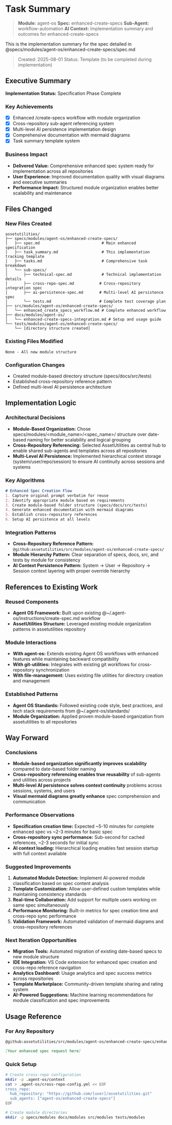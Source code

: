 # Task Summary

> **Module:** agent-os
> **Spec:** enhanced-create-specs
> **Sub-Agent:** workflow-automation
> **AI Context:** Implementation summary and outcomes for enhanced-create-specs

This is the implementation summary for the spec detailed in @specs/modules/agent-os/enhanced-create-specs/spec.md

> Created: 2025-08-01
> Status: Template (to be completed during implementation)

## Executive Summary

**Implementation Status:** Specification Phase Complete

### Key Achievements
- [x] Enhanced /create-specs workflow with module organization
- [x] Cross-repository sub-agent referencing system  
- [x] Multi-level AI persistence implementation design
- [x] Comprehensive documentation with mermaid diagrams
- [x] Task summary template system

### Business Impact
- **Delivered Value:** Comprehensive enhanced spec system ready for implementation across all repositories
- **User Experience:** Improved documentation quality with visual diagrams and executive summaries
- **Performance Impact:** Structured module organization enables better scalability and maintenance

## Files Changed

### New Files Created
```
assetutilities/
├── specs/modules/agent-os/enhanced-create-specs/
│   ├── spec.md                           # Main enhanced specification
│   ├── task_summary.md                   # This implementation tracking template
│   ├── tasks.md                          # Comprehensive task breakdown
│   └── sub-specs/
│       ├── technical-spec.md             # Technical implementation details
│       ├── cross-repo-spec.md           # Cross-repository integration spec
│       ├── ai-persistence-spec.md       # Multi-level AI persistence spec
│       └── tests.md                     # Complete test coverage plan
├── src/modules/agent-os/enhanced-create-specs/
│   └── enhanced_create_specs_workflow.md # Complete enhanced workflow
├── docs/modules/agent-os/
│   └── enhanced-create-specs-integration.md # Setup and usage guide
└── tests/modules/agent-os/enhanced-create-specs/
    └── [directory structure created]
```

### Existing Files Modified
```
None - All new module structure
```

### Configuration Changes
- Created module-based directory structure (specs/docs/src/tests)
- Established cross-repository reference pattern
- Defined multi-level AI persistence architecture

## Implementation Logic

### Architectural Decisions
- **Module-Based Organization:** Chose specs/modules/<module_name>/<spec_name>/ structure over date-based naming for better scalability and logical grouping
- **Cross-Repository Referencing:** Selected AssetUtilities as central hub to enable shared sub-agents and templates across all repositories
- **Multi-Level AI Persistence:** Implemented hierarchical context storage (system/user/repo/session) to ensure AI continuity across sessions and systems

### Key Algorithms
```markdown
# Enhanced Spec Creation Flow
1. Capture original prompt verbatim for reuse
2. Identify appropriate module based on requirements  
3. Create module-based folder structure (specs/docs/src/tests)
4. Generate enhanced documentation with mermaid diagrams
5. Establish cross-repository references
6. Setup AI persistence at all levels
```

### Integration Patterns
- **Cross-Repository Reference Pattern:** `@github:assetutilities/src/modules/agent-os/enhanced-create-specs/`
- **Module Hierarchy Pattern:** Clear separation of specs, docs, src, and tests by module for consistency
- **AI Context Persistence Pattern:** System → User → Repository → Session context layering with proper override hierarchy

## References to Existing Work

### Reused Components
- **Agent OS Framework:** Built upon existing @~/.agent-os/instructions/create-spec.md workflow
- **AssetUtilities Structure:** Leveraged existing module organization patterns in assetutilities repository

### Module Interactions
- **With agent-os:** Extends existing Agent OS workflows with enhanced features while maintaining backward compatibility
- **With git-utilities:** Integrates with existing git workflows for cross-repository synchronization
- **With file-management:** Uses existing file utilities for directory creation and management

### Established Patterns
- **Agent OS Standards:** Followed existing code style, best practices, and tech stack requirements from @~/.agent-os/standards/
- **Module Organization:** Applied proven module-based organization from assetutilities to all repositories

## Way Forward

### Conclusions
- **Module-based organization significantly improves scalability** compared to date-based folder naming
- **Cross-repository referencing enables true reusability** of sub-agents and utilities across projects
- **Multi-level AI persistence solves context continuity** problems across sessions, systems, and users
- **Visual mermaid diagrams greatly enhance** spec comprehension and communication

### Performance Observations
- **Specification creation time:** Expected ~5-10 minutes for complete enhanced spec vs ~2-3 minutes for basic spec
- **Cross-repository sync performance:** Sub-second for cached references, ~2-3 seconds for initial sync
- **AI context loading:** Hierarchical loading enables fast session startup with full context available

### Suggested Improvements
1. **Automated Module Detection:** Implement AI-powered module classification based on spec content analysis
2. **Template Customization:** Allow user-defined custom templates while maintaining consistency standards
3. **Real-time Collaboration:** Add support for multiple users working on same spec simultaneously
4. **Performance Monitoring:** Built-in metrics for spec creation time and cross-repo sync performance
5. **Validation Framework:** Automated validation of mermaid diagrams and cross-repository references

### Next Iteration Opportunities
- **Migration Tools:** Automated migration of existing date-based specs to new module structure
- **IDE Integration:** VS Code extension for enhanced spec creation and cross-repo reference navigation
- **Analytics Dashboard:** Usage analytics and spec success metrics across repositories
- **Template Marketplace:** Community-driven template sharing and rating system
- **AI-Powered Suggestions:** Machine learning recommendations for module classification and spec improvements

## Usage Reference

### For Any Repository
```markdown
@github:assetutilities/src/modules/agent-os/enhanced-create-specs/enhanced_create_specs_workflow.md

[Your enhanced spec request here]
```

### Quick Setup
```bash
# Create cross-repo configuration
mkdir -p .agent-os/context
cat > .agent-os/cross-repo-config.yml << EOF
cross_repo:
  hub_repository: "https://github.com/[user]/assetutilities.git"
  sub_agents: ["agent-os/enhanced-create-specs"]
EOF

# Create module directories
mkdir -p specs/modules docs/modules src/modules tests/modules
```